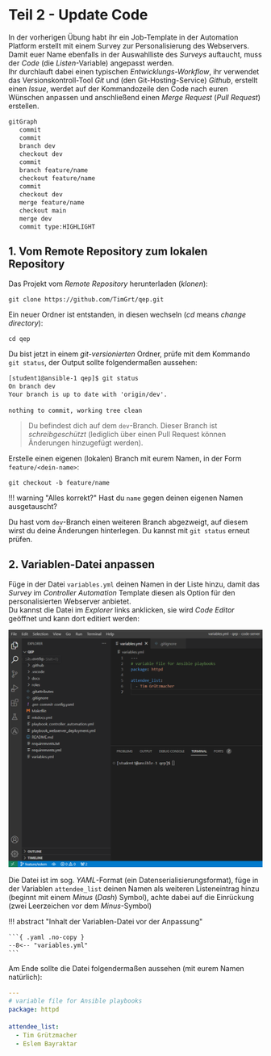 # Teil 2 - Update Code

In der vorherigen Übung habt ihr ein Job-Template in der Automation Platform erstellt mit einem Survey zur Personalisierung des Webservers.  
Damit euer Name ebenfalls in der Auswahlliste des *Surveys* auftaucht, muss der *Code* (die *Listen*-Variable) angepasst werden.  
Ihr durchlauft dabei einen typischen *Entwicklungs-Workflow*, ihr verwendet das Versionskontroll-Tool *Git* und (den Git-Hosting-Service) *Github*, erstellt einen *Issue*, werdet auf der Kommandozeile den Code nach euren Wünschen anpassen und anschließend einen *Merge Request* (*Pull Request*) erstellen.

``` { .mermaid }
gitGraph
   commit
   commit
   branch dev
   checkout dev
   commit
   branch feature/name
   checkout feature/name
   commit
   checkout dev
   merge feature/name
   checkout main
   merge dev
   commit type:HIGHLIGHT
```

## 1. Vom Remote Repository zum lokalen Repository

Das Projekt vom *Remote Repository* herunterladen (*klonen*):

```console
git clone https://github.com/TimGrt/qep.git
```

Ein neuer Ordner ist entstanden, in diesen wechseln (*cd* means *change directory*):

```console
cd qep
```

Du bist jetzt in einem *git-versionierten* Ordner, prüfe mit dem Kommando `git status`, der Output sollte folgendermaßen aussehen:

``` { .console .no-copy }
[student1@ansible-1 qep]$ git status
On branch dev
Your branch is up to date with 'origin/dev'.

nothing to commit, working tree clean
```

> Du befindest dich auf dem `dev`-Branch. Dieser Branch ist *schreibgeschützt* (lediglich über einen Pull Request können Änderungen hinzugefügt werden).

Erstelle einen eigenen (lokalen) Branch mit eurem Namen, in der Form `feature/<dein-name>`:

```console
git checkout -b feature/name
```

!!! warning "Alles korrekt?"
    Hast du `name` gegen deinen eigenen Namen ausgetauscht?

Du hast vom `dev`-Branch einen weiteren Branch abgezweigt, auf diesem wirst du deine Änderungen hinterlegen. Du kannst mit `git status` erneut prüfen.

## 2. Variablen-Datei anpassen

Füge in der Datei `variables.yml` deinen Namen in der Liste hinzu, damit das *Survey* im *Controller Automation* Template diesen als Option für den personalisierten Webserver anbietet.  
Du kannst die Datei im *Explorer* links anklicken, sie wird *Code Editor* geöffnet und kann dort editiert werden:

![Variable File Opened](assets/images/CodeVariableFile.png)

Die Datei ist im sog. *YAML*-Format (ein Datenserialisierungsformat), füge in der Variablen `attendee_list` deinen Namen als weiteren Listeneintrag hinzu (beginnt mit einem *Minus* (*Dash*) Symbol), achte dabei auf die Einrückung (zwei Leerzeichen vor dem *Minus*-Symbol)

!!! abstract "Inhalt der Variablen-Datei vor der Anpassung"

    ```{ .yaml .no-copy }
    --8<-- "variables.yml"
    ```

Am Ende sollte die Datei folgendermaßen aussehen (mit eurem Namen natürlich):

```yaml
---
# variable file for Ansible playbooks
package: httpd

attendee_list:
  - Tim Grützmacher
  - Eslem Bayraktar
```
